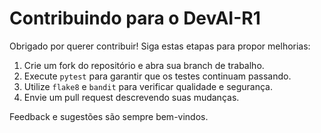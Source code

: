 # Contribuindo para o DevAI-R1

Obrigado por querer contribuir! Siga estas etapas para propor melhorias:

1. Crie um fork do repositório e abra sua branch de trabalho.
2. Execute `pytest` para garantir que os testes continuam passando.
3. Utilize `flake8` e `bandit` para verificar qualidade e segurança.
4. Envie um pull request descrevendo suas mudanças.

Feedback e sugestões são sempre bem-vindos.
